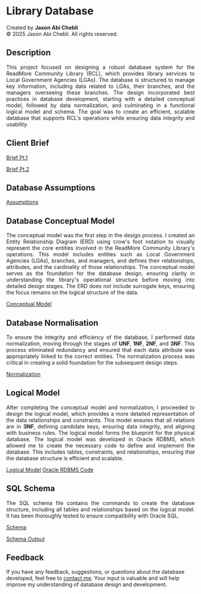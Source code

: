 # Library Database

Created by **Jason Abi Chebli**  
© 2025 Jason Abi Chebli. All rights reserved.

## Description
<div style="text-align: justify;">This project focused on designing a robust database system for the ReadMore Community Library (RCL), which provides library services to Local Government Agencies (LGAs). The database is structured to manage key information, including data related to LGAs, their branches, and the managers overseeing these branches. The design incorporated best practices in database development, starting with a detailed conceptual model, followed by data normalization, and culminating in a functional logical model and schema. The goal was to create an efficient, scalable database that supports RCL's operations while ensuring data integrity and usability.</div>

## Client Brief
[Brief Pt.1](https://github.com/jabichebli/libraryDatabase/blob/main/Brief%20pt.1.pdf)  

[Brief Pt.2](https://github.com/jabichebli/libraryDatabase/blob/main/Brief%20pt.2.pdf)

## Database Assumptions
[Assumptions](https://github.com/jabichebli/libraryDatabase/blob/main/rcl_assumptions.pdf)

## Database Conceptual Model
<div style="text-align: justify;">The conceptual model was the first step in the design process. I created an Entity Relationship Diagram (ERD) using crow's foot notation to visually represent the core entities involved in the ReadMore Community Library's operations. This model includes entities such as Local Government Agencies (LGAs), branches, and managers, and defines their relationships, attributes, and the cardinality of those relationships. The conceptual model serves as the foundation for the database design, ensuring clarity in understanding the library's operational structure before moving into detailed design stages. The ERD does not include surrogate keys, ensuring the focus remains on the logical structure of the data.</div>

[Conceptual Model](https://github.com/jabichebli/libraryDatabase/blob/main/rcl_conceptual.pdf)

## Database Normalisation
<div style="text-align: justify;">  To ensure the integrity and efficiency of the database, I performed data normalization, moving through the stages of <strong>UNF</strong>, <strong>1NF</strong>, <strong>2NF</strong>, and <strong>3NF</strong>. This process eliminated redundancy and ensured that each data attribute was appropriately linked to the correct entities. The normalization process was critical in creating a solid foundation for the subsequent design steps.  </div>

[Normalization](https://github.com/jabichebli/libraryDatabase/blob/main/rcl_normalisation.pdf)

## Logical Model
<div style="text-align: justify;"> After completing the conceptual model and normalization, I proceeded to design the logical model, which provides a more detailed representation of the data relationships and constraints. This model ensures that all relations are in <strong>3NF</strong>, defining candidate keys, ensuring data integrity, and aligning with business rules. The logical model forms the blueprint for the physical database. The logical model was developed in Oracle RDBMS, which allowed me to create the necessary code to define and implement the database. This includes tables, constraints, and relationships, ensuring that the database structure is efficient and scalable. </div>

[Logical Model](https://github.com/jabichebli/libraryDatabase/blob/main/rcl_logical.pdf)
[Oracle RDBMS Code](https://github.com/jabichebli/libraryDatabase/blob/main/rcl_model.zip)

## SQL Schema
<div style="text-align: justify;"> The SQL schema file contains the commands to create the database structure, including all tables and relationships based on the logical model. It has been thoroughly tested to ensure compatibility with Oracle SQL.</div>  

[Schema](https://github.com/jabichebli/libraryDatabase/blob/main/rcl_schema.sql)  

[Schema Output](https://github.com/jabichebli/libraryDatabase/blob/main/rcl_schema_output.txt)

## Feedback
If you have any feedback, suggestions, or questions about the database developed, feel free to [contact me](https://jabichebli.github.io/jabichebli/contact/). Your input is valuable and will help improve my understanding of database design and development.
